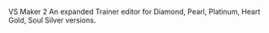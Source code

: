VS Maker 2
An expanded Trainer editor for Diamond, Pearl, Platinum, Heart Gold, Soul Silver versions.
